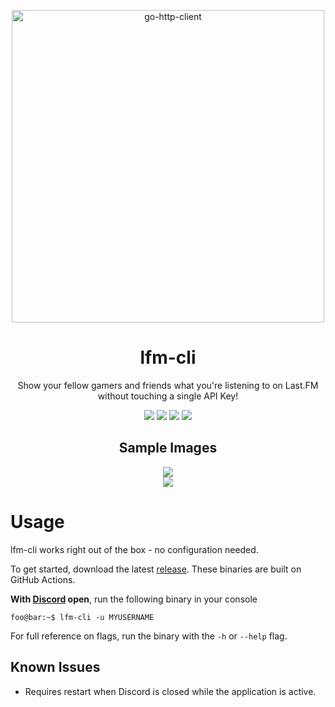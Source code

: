 <p align="center">
	<a href="https://last.fm/"><img alt="go-http-client" src="https://www.last.fm/static/images/lastfm_logo_facebook.15d8133be114.png" width="500"></a>
</p>

<h1 align="center">
  lfm-cli
</h1>

<p align="center">
  Show your fellow gamers and friends what you're listening to on Last.FM without touching a single API Key!
</p>

<p align="center">
  <img src="https://img.shields.io/github/go-mod/go-version/twangodev/lfm-cli">
  <img src="https://img.shields.io/github/actions/workflow/status/twangodev/lfm-cli/build.yml?branch=master">
  <img src="https://img.shields.io/badge/Platforms-Windows%2C%20MacOS%2C%20Linux-orange">
  <img src="https://img.shields.io/github/license/twangodev/lfm-cli">
</p>

<h2 align="center">
  Sample Images
</h2>
<p align="center">
  <img src="https://raw.githubusercontent.com/music2discord/lfm-cli/master/github-assets/screenshot-1.png"><br>
  <img src="https://raw.githubusercontent.com/music2discord/lfm-cli/master/github-assets/screenshot-2.png">
</p>

# Usage
lfm-cli works right out of the box - no configuration needed.

To get started, download the latest [release](https://github.com/lfm2discord/lfm2discord-cli/releases). These binaries are built on GitHub Actions.

**With [Discord](https://discord.com/) open**, run the following binary in your console
```console
foo@bar:~$ lfm-cli -u MYUSERNAME
```
For full reference on flags, run the binary with the `-h` or `--help` flag.

## Known Issues
- Requires restart when Discord is closed while the application is active.


